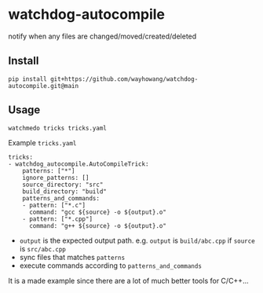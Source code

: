 # watchdog-autocompile
notify when any files are changed/moved/created/deleted


## Install
```
pip install git+https://github.com/wayhowang/watchdog-autocompile.git@main
```



## Usage

```
watchmedo tricks tricks.yaml
```

Example `tricks.yaml`
```
tricks:
- watchdog_autocompile.AutoCompileTrick:
    patterns: ["*"]
    ignore_patterns: []
    source_directory: "src"
    build_directory: "build"
    patterns_and_commands: 
    - pattern: ["*.c"]
      command: "gcc ${source} -o ${output}.o"
    - pattern: ["*.cpp"]
      command: "g++ ${source} -o ${output}.o"
```
* `output` is the expected output path. e.g. `output` is `build/abc.cpp` if `source` is `src/abc.cpp`  
* sync files that matches `patterns`
* execute commands according to `patterns_and_commands`

It is a made example since there are a lot of much better tools for C/C++...